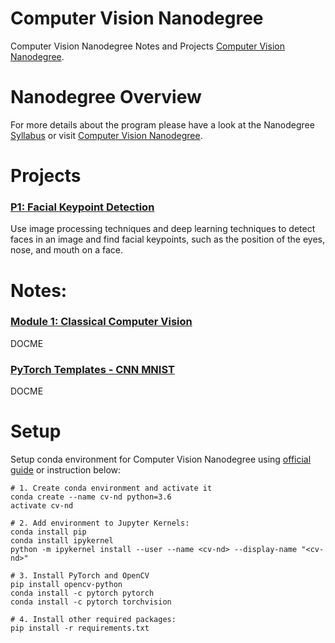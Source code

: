 # Computer Vision Nanodegree
Computer Vision Nanodegree Notes and Projects [Computer Vision Nanodegree](https://www.udacity.com/course/computer-vision-nanodegree--nd891).


# Nanodegree Overview
For more details about the program please have a look at the Nanodegree [Syllabus](/data/CVND_Syllabus.pdf) or visit [Computer Vision Nanodegree](https://www.udacity.com/course/computer-vision-nanodegree--nd891).


# Projects
### [P1: Facial Keypoint Detection](/01_Finding_Lane_Lines)
Use image processing techniques and deep learning techniques to detect faces in an image and find facial keypoints, such as the position of the eyes, nose, and mouth on a face.


# Notes:
### [Module 1: Classical Computer Vision](Notes/Notes_M1_Classical_Computer_Vision.ipynb)
DOCME

### [PyTorch Templates - CNN MNIST](Notes/Templates_PyTorch_MNIST_CNN.ipynb)
DOCME


# Setup
Setup conda environment for Computer Vision Nanodegree using [official guide](https://github.com/udacity/CVND_Exercises) or instruction below:

```
# 1. Create conda environment and activate it
conda create --name cv-nd python=3.6
activate cv-nd

# 2. Add environment to Jupyter Kernels:
conda install pip
conda install ipykernel
python -m ipykernel install --user --name <cv-nd> --display-name "<cv-nd>"

# 3. Install PyTorch and OpenCV
pip install opencv-python
conda install -c pytorch pytorch
conda install -c pytorch torchvision

# 4. Install other required packages:
pip install -r requirements.txt

```